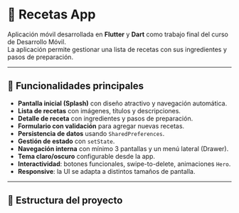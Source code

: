 # 🍲 Recetas App

Aplicación móvil desarrollada en **Flutter** y **Dart** como trabajo final del curso de Desarrollo Móvil.  
La aplicación permite gestionar una lista de recetas con sus ingredientes y pasos de preparación.  

---

## 🚀 Funcionalidades principales

- **Pantalla inicial (Splash)** con diseño atractivo y navegación automática.
- **Lista de recetas** con imágenes, títulos y descripciones.
- **Detalle de receta** con ingredientes y pasos de preparación.
- **Formulario con validación** para agregar nuevas recetas.
- **Persistencia de datos** usando `SharedPreferences`.
- **Gestión de estado** con `setState`.
- **Navegación interna** con mínimo 3 pantallas y un menú lateral (Drawer).
- **Tema claro/oscuro** configurable desde la app.
- **Interactividad**: botones funcionales, swipe-to-delete, animaciones `Hero`.
- **Responsive**: la UI se adapta a distintos tamaños de pantalla.

---

## 📂 Estructura del proyecto

